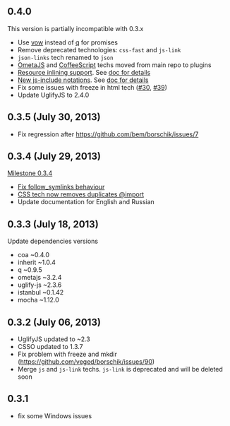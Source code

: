 ## 0.4.0
This version is partially incompatible with 0.3.x

- Use [vow](https://github.com/dfilatov/jspromise) instead of [q](https://github.com/kriskowal/q) for promises
- Remove deprecated technologies: `css-fast` and `js-link`
- `json-links` tech renamed to `json`
- [OmetaJS](https://github.com/bem/borschik-tech-css-ometajs) and [CoffeeScript](https://github.com/bem/borschik-tech-js-coffee) techs moved from main repo to plugins
- [Resource inlining support](https://github.com/bem/borschik/issues/9). See [doc for details](./docs/freeze/freeze.en.md#resource-inlining)
- [New js-include notations](https://github.com/bem/borschik/issues/16). See [doc for details](./docs/js-include/js-include.en.md)
- Fix some issues with freeze in html tech ([#30](https://github.com/bem/borschik/issues/30), [#39](https://github.com/bem/borschik/issues/39))
- Update UglifyJS to 2.4.0

## 0.3.5 (July 30, 2013)
- Fix regression after https://github.com/bem/borschik/issues/7

## 0.3.4 (July 29, 2013)
[Milestone 0.3.4](https://github.com/bem/borschik/issues?milestone=3&state=closed)

- [Fix follow_symlinks behaviour](https://github.com/bem/borschik/issues/7)
- [CSS tech now removes duplicates @import](https://github.com/bem/borschik/issues/4)
- Update documentation for English and Russian

## 0.3.3 (July 18, 2013)
Update dependencies versions

- coa ~0.4.0
- inherit ~1.0.4
- q ~0.9.5
- ometajs ~3.2.4
- uglify-js ~2.3.6
- istanbul ~0.1.42
- mocha ~1.12.0

## 0.3.2 (July 06, 2013)
- UglifyJS updated to ~2.3
- CSSO updated to 1.3.7
- Fix problem with freeze and mkdir (https://github.com/veged/borschik/issues/90)
- Merge `js` and `js-link` techs. `js-link` is deprecated and will be deleted soon

## 0.3.1
- fix some Windows issues
